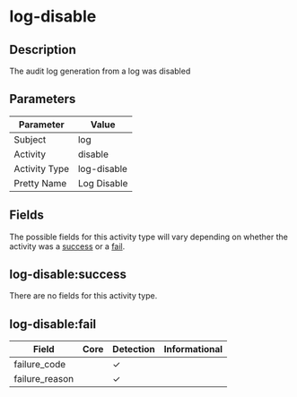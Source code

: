 log-disable
===========

Description
-----------
The audit log generation from a log was disabled

Parameters
----------
| Parameter     | Value       |
| ------------- | ----------- |
| Subject       | log         |
| Activity      | disable     |
| Activity Type | log-disable |
| Pretty Name   | Log Disable |


Fields
------

The possible fields for this activity type will vary depending on whether the activity was a [success](#log-disablesuccess) or a [fail](#log-disablefail).


log-disable:success
-------------------

There are no fields for this activity type.


log-disable:fail
----------------

| Field          | Core | Detection | Informational |
| -------------- | ---- | --------- | ------------- |
| failure_code   |      | &#10003;  |               |
| failure_reason |      | &#10003;  |               |